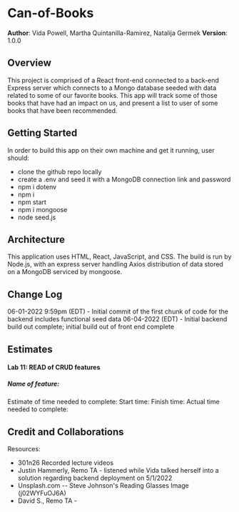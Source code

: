 # Can-of-Books
**Author**: Vida Powell, Martha Quintanilla-Ramirez, Natalija Germek
**Version**: 1.0.0 

## Overview
This project is comprised of a React front-end connected to a back-end Express server which connects to a Mongo database seeded with data related to some of our favorite books. This app will track some of those books that have had an impact on us, and present a list to user of some books that have been recommended.

## Getting Started
In order to build this app on their own machine and get it running, user should:
* clone the github repo locally
* create a .env and seed it with a MongoDB connection link and password
* npm i dotenv
* npm i 
* npm start
* npm i mongoose
* node seed.js

## Architecture
This application uses HTML, React, JavaScript, and CSS. The build is run by Node.js, with an express server handling Axios distribution of data stored on a MongoDB serviced by mongoose. 

## Change Log
06-01-2022 9:59pm (EDT) - Initial commit of the first chunk of code for the backend includes functional seed data
06-04-2022 (EDT) - Initial backend build out complete; initial build out of front end complete

## Estimates
#### Lab 11: READ of CRUD features
##### Name of feature: 
Estimate of time needed to complete: 
Start time: 
Finish time: 
Actual time needed to complete: 


## Credit and Collaborations
Resources:
* 301n26 Recorded lecture videos
* Justin Hammerly, Remo TA - listened while Vida talked herself into a solution regarding backend deployment on 5/1/2022
* Unsplash.com -- Steve Johnson's Reading Glasses Image (j02WYFuOJ6A)
* David S., Remo TA - 

